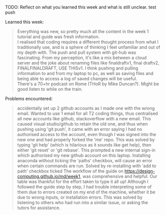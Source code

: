 TODO: Reflect on what you learned this week and what is still unclear.
test push

Learned this week:

> Everything was new, so pretty much all the content in the week 1 tutorial and guide was fresh information.  
> I realised that coding requires a different thought process from what I traditionally use, and is a sphere of thinking I feel unfamiliar and out of my depth with.
> The push and pull system with git-hub was fascinating. From my perception, it's like a mix between a cloud server and the joke about renaming files like finaldraftv1, final draftv2, FINALFINALDRAFT, USE THISv1. I think pushing and pulling information to and from my laptop to pc, as well as saving files and being able to access a log of saved changes will be useful.  
> There's a 70+hr podcast on Rome (THoR by Mike Duncan?). Might be good listen to while on the train.

Problems encountered:

> accidentally set up 2 github accounts as I made one with the wrong email. Wanted to use 1 email for all T2 coding things, thus centralised all new accounts like github, stackoverflow with a new email. This caused visual studio/github to retain the old one, and thus when pushing using 'git push', it came with an error saying I had no authorised access to the account, even though I was signed into the new one and had properly forked the 'me' repo. This was solved by typing 'git help' (which is hilarious as it sounds like get help), then either 'git reset' or 'git rebase'. This prompted a new internal sign-in which authorised my new github account on this laptop.
> Installing anaconda without ticking the 'paths' checkbox, will cause an error when certain commands are run. Solved by re-installing with 'add to path' checkbox ticked
> The workflow of the guide on https://design-computing.github.io/md/week1, was comprehensive and helpful. Our table was thankful for the effort taken to type it all up! Although I followed the guide step by step, I had trouble interpreting some of them due to errors created on my end of the machine, whether it be due to wrong inputs, or installation errors. This was solved by listening to others who had run into a similar issue, or asking the tutors for assistance.

